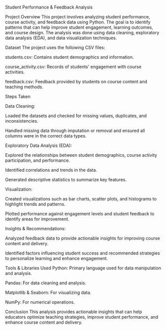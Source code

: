 Student Performance & Feedback Analysis





Project Overview
This project involves analyzing student performance, course activity, and feedback data using Python. The goal is to identify patterns that can help improve student engagement, learning outcomes, and course design. The analysis was done using data cleaning, exploratory data analysis (EDA), and data visualization techniques.

Dataset
The project uses the following CSV files:

students.csv: Contains student demographics and information.

course_activity.csv: Records of students' engagement with course activities.

feedback.csv: Feedback provided by students on course content and teaching methods.





Steps Taken


Data Cleaning:

Loaded the datasets and checked for missing values, duplicates, and inconsistencies.

Handled missing data through imputation or removal and ensured all columns were in the correct data types.

Exploratory Data Analysis (EDA):

Explored the relationships between student demographics, course activity participation, and performance.

Identified correlations and trends in the data.

Generated descriptive statistics to summarize key features.

Visualization:

Created visualizations such as bar charts, scatter plots, and histograms to highlight trends and patterns.

Plotted performance against engagement levels and student feedback to identify areas for improvement.

Insights & Recommendations:

Analyzed feedback data to provide actionable insights for improving course content and delivery.

Identified factors influencing student success and recommended strategies to personalize learning and enhance engagement.

Tools & Libraries Used
Python: Primary language used for data manipulation and analysis.

Pandas: For data cleaning and analysis.

Matplotlib & Seaborn: For visualizing data.

NumPy: For numerical operations.

Conclusion
This analysis provides actionable insights that can help educators optimize teaching strategies, improve student performance, and enhance course content and delivery.
